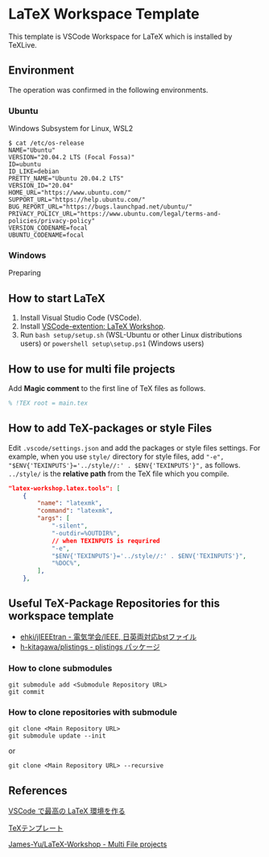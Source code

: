 # LaTeX Workspace Template

This template is VSCode Workspace for LaTeX which is installed by TeXLive.

## Environment

The operation was confirmed in the following environments.
### Ubuntu

Windows Subsystem for Linux, WSL2

```bash:version_infomation
$ cat /etc/os-release
NAME="Ubuntu"
VERSION="20.04.2 LTS (Focal Fossa)"
ID=ubuntu
ID_LIKE=debian
PRETTY_NAME="Ubuntu 20.04.2 LTS"
VERSION_ID="20.04"
HOME_URL="https://www.ubuntu.com/"
SUPPORT_URL="https://help.ubuntu.com/"
BUG_REPORT_URL="https://bugs.launchpad.net/ubuntu/"
PRIVACY_POLICY_URL="https://www.ubuntu.com/legal/terms-and-policies/privacy-policy"
VERSION_CODENAME=focal
UBUNTU_CODENAME=focal
```

### Windows

Preparing
<!--
- Edition: Windows 10 Pro
- Version: 21H1
- OS build: 19043.1165
- -->

## How to start LaTeX

1. Install Visual Studio Code (VSCode).
1. Install [VSCode-extention: LaTeX Workshop](https://marketplace.visualstudio.com/items?itemName=James-Yu.latex-workshop).
2. Run `bash setup/setup.sh` (WSL-Ubuntu or other Linux distributions users) or `powershell setup\setup.ps1` (Windows users)

## How to use for multi file projects

Add **Magic comment** to the first line of TeX files as follows.

```tex
% !TEX root = main.tex
```

## How to add TeX-packages or style Files

Edit `.vscode/settings.json` and add the packages or style files settings. For example, when you use `style/` directory for style files, add `"-e", "$ENV{'TEXINPUTS'}='../style//:' . $ENV{'TEXINPUTS'}",` as follows. `../style/` is the **relative path** from the TeX file which you compile.

```json:settings.json
"latex-workshop.latex.tools": [
    {
        "name": "latexmk",
        "command": "latexmk",
        "args": [
            "-silent",
            "-outdir=%OUTDIR%",
            // when TEXINPUTS is requrired
            "-e",
            "$ENV{'TEXINPUTS'}='../style//:' . $ENV{'TEXINPUTS'}",
            "%DOC%",
        ],
    },
```

## Useful TeX-Package Repositories for this workspace template

- [ehki/jIEEEtran - 電気学会/IEEE, 日英両対応bstファイル](https://github.com/ehki/jIEEEtran)
- [h-kitagawa/plistings - plistings パッケージ](https://github.com/h-kitagawa/plistings)

### How to clone submodules

```bash:git-submodule-add
git submodule add <Submodule Repository URL>
git commit
```

### How to clone repositories with submodule

```bash:git-submodule-update
git clone <Main Repository URL>
git submodule update --init
```

or

```bash:git-clone-recursive
git clone <Main Repository URL> --recursive
```

## References

[VSCode で最高の LaTeX 環境を作る](https://qiita.com/Gandats/items/d7718f12d71e688f3573)

[TeXテンプレート](http://hooktail.org/computer/index.php?TeX%A5%C6%A5%F3%A5%D7%A5%EC%A1%BC%A5%C8)

[James-Yu/LaTeX-Workshop - Multi File projects](https://github.com/James-Yu/LaTeX-Workshop/wiki/Compile#multi-file-projects)
